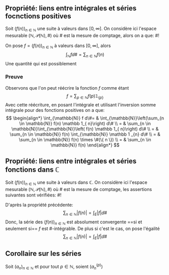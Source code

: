 ## Propriété: liens entre intégrales et séries focnctions positives
Soit $(f(n))_{n \in \mathbb{N}}$ une suite à valeurs dans $[0, \infty]$. On considère ici l'espace mesurable $(\mathbb{N}, \mathcal P(\mathbb{N}), \#)$ où $\#$ est la mesure de comptage, alors on a que: #!

On pose $f = (f(n))_{{n \in \mathbb{N}}}$ à valeurs dans $[0, \infty]$, alors $$
\int_{\mathbb{N}}fd\# = \sum_{n \in \mathbb{N}}f(n)
$$Une quantité qui est possiblement

### Preuve
Observons que l'on peut réécrire la fonction $f$ comme étant
$$
f= \sum_{p \in \mathbb{N}} f(p) \mathbb 1_{\{ p \}}
$$
Avec cette réécriture, en posant l'intégrale et utilisant l'inversion somme intégrale pour des fonctions positives on a que: 
$$
\begin{align*}
\int_{\mathbb{N}} f d\#= & \int_{\mathbb{N}}\left(\sum_{n \in \mathbb{N}} f(n) \mathbb 1_{ n}\right) d\# \\
= & \sum_{n \in \mathbb{N}}\int_{\mathbb{N}}\left( f(n) \mathbb 1_{ n}\right) d\# \\
= &  \sum_{n \in \mathbb{N}}  f(n) \int_{\mathbb{N}} \mathbb 1 _{n} d\# \\
= & \sum_{n \in \mathbb{N}}  f(n) \times \#(\{ n \}) \\
= & \sum_{n \in \mathbb{N}}  f(n) 
\end{align*}
$$

## Propriété: liens entre intégrales et séries fonctions dans $\mathbb{C}$
Soit $(f(n))_{n \in \mathbb{N}}$ une suite à valeurs dans $\mathbb{C}$. On considère ici l'espace mesurable $(\mathbb{N}, \mathcal P(\mathbb{N}), \#)$ où $\#$ est la mesure de comptage, les assertions suivantes sont vérifiées: #!

D'après la propriété précédente: $$
\sum_{n \in \mathbb{N}} |f(n)| = \int_{E}|f|d\#
$$
Donc, la série des $(f(n))_{n \in \mathbb{N}}$ est absolument convergente ==si et seulement si== $f$ est $\#$-intégrable.
De plus si c'est le cas, on pose l'égalité
$$
\sum_{n \in \mathbb{N}} |f(n)| = \int_{E}|f|d\#
$$

## Corollaire sur les séries
Soit $(a_{n})_{n \in \mathbb{N}}$ et pour tout $p \in \mathbb{N}$, soient $(a_{n}^{(p)})$